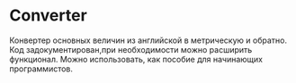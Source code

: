 # Converter
  Конвертер основных величин из английской в метрическую и обратно. Код задокументирован,при необходимости можно расширить функционал. Можно использовать, как пособие для начинающих программистов. 
